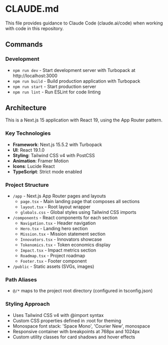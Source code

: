 # CLAUDE.md

This file provides guidance to Claude Code (claude.ai/code) when working with code in this repository.

## Commands

### Development
- `npm run dev` - Start development server with Turbopack at http://localhost:3000
- `npm run build` - Build production application with Turbopack
- `npm run start` - Start production server
- `npm run lint` - Run ESLint for code linting

## Architecture

This is a Next.js 15 application with React 19, using the App Router pattern.

### Key Technologies
- **Framework**: Next.js 15.5.2 with Turbopack
- **UI**: React 19.1.0
- **Styling**: Tailwind CSS v4 with PostCSS
- **Animation**: Framer Motion
- **Icons**: Lucide React
- **TypeScript**: Strict mode enabled

### Project Structure
- `/app` - Next.js App Router pages and layouts
  - `page.tsx` - Main landing page that composes all sections
  - `layout.tsx` - Root layout wrapper
  - `globals.css` - Global styles using Tailwind CSS imports
- `/components` - React components for each section
  - `Navigation.tsx` - Header navigation
  - `Hero.tsx` - Landing hero section
  - `Mission.tsx` - Mission statement section
  - `Innovators.tsx` - Innovators showcase
  - `Tokenomics.tsx` - Token economics display
  - `Impact.tsx` - Impact metrics section
  - `Roadmap.tsx` - Project roadmap
  - `Footer.tsx` - Footer component
- `/public` - Static assets (SVGs, images)

### Path Aliases
- `@/*` maps to the project root directory (configured in tsconfig.json)

### Styling Approach
- Uses Tailwind CSS v4 with @import syntax
- Custom CSS properties defined in :root for theming
- Monospace font stack: 'Space Mono', 'Courier New', monospace
- Responsive container with breakpoints at 768px and 1024px
- Custom utility classes for card shadows and hover effects